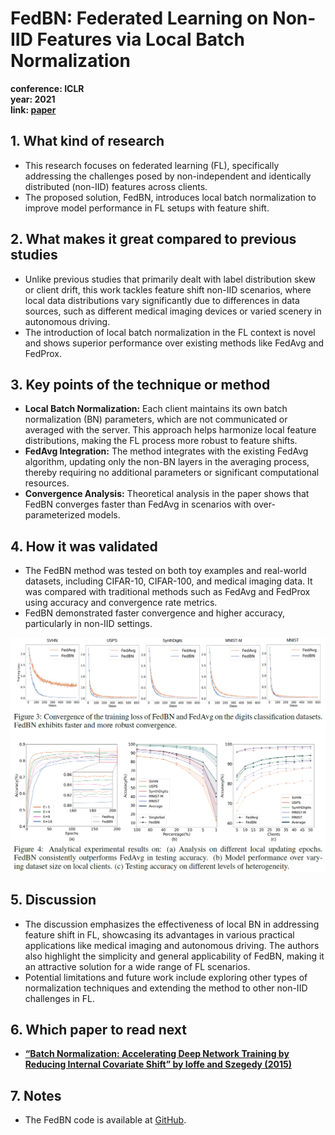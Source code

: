 # FedBN: Federated Learning on Non-IID Features via Local Batch Normalization

**conference: ICLR** <br>
**year: 2021** <br>
**link: [paper](https://openreview.net/pdf?id=6YEQUn0QICG)**

## 1. What kind of research

- This research focuses on federated learning (FL), specifically addressing the challenges posed by non-independent and identically distributed (non-IID) features across clients.
- The proposed solution, FedBN, introduces local batch normalization to improve model performance in FL setups with feature shift.

## 2. What makes it great compared to previous studies

- Unlike previous studies that primarily dealt with label distribution skew or client drift, this work tackles feature shift non-IID scenarios, where local data distributions vary significantly due to differences in data sources, such as different medical imaging devices or varied scenery in autonomous driving.
- The introduction of local batch normalization in the FL context is novel and shows superior performance over existing methods like FedAvg and FedProx.

## 3. Key points of the technique or method

- **Local Batch Normalization:** Each client maintains its own batch normalization (BN) parameters, which are not communicated or averaged with the server. This approach helps harmonize local feature distributions, making the FL process more robust to feature shifts.
- **FedAvg Integration:** The method integrates with the existing FedAvg algorithm, updating only the non-BN layers in the averaging process, thereby requiring no additional parameters or significant computational resources.
- **Convergence Analysis:** Theoretical analysis in the paper shows that FedBN converges faster than FedAvg in scenarios with over-parameterized models.

## 4. How it was validated

- The FedBN method was tested on both toy examples and real-world datasets, including CIFAR-10, CIFAR-100, and medical imaging data. It was compared with traditional methods such as FedAvg and FedProx using accuracy and convergence rate metrics.
- FedBN demonstrated faster convergence and higher accuracy, particularly in non-IID settings.

![convergence_and_accuracy.png](convergence_and_accuracy.png)

## 5. Discussion

- The discussion emphasizes the effectiveness of local BN in addressing feature shift in FL, showcasing its advantages in various practical applications like medical imaging and autonomous driving. The authors also highlight the simplicity and general applicability of FedBN, making it an attractive solution for a wide range of FL scenarios.
- Potential limitations and future work include exploring other types of normalization techniques and extending the method to other non-IID challenges in FL.

## 6. Which paper to read next

- [**“Batch Normalization: Accelerating Deep Network Training by Reducing Internal Covariate Shift” by Ioffe and Szegedy (2015)**](https://static.googleusercontent.com/media/research.google.com/ja//pubs/archive/43442.pdf)

## 7. Notes

- The FedBN code is available at [GitHub](https://github.com/med-air/FedBN).

